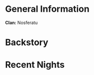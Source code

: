 <!-- TITLE: Abaddon -->
<!-- SUBTITLE: Member of the Primogen -->

# General Information
**Clan:** Nosferatu 

# Backstory
# Recent Nights
